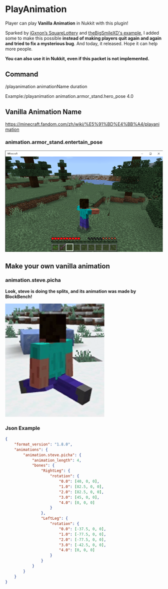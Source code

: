 # PlayAnimation

Player can play **Vanilla Animation** in Nukkit with this plugin! 

Sparked by [iGxnon’s SquareLottery](https://github.com/iGxnon/SquareLottery) and [theBigSmileXD's example](https://github.com/thebigsmileXD/xendevtools2), I added some to make this possible **instead of making players quit again and again and tried to fix a mysterious bug**. And today, it released. Hope it can help more people.

**You can also use it in Nukkit, even if this packet is not implemented.**

## Command

/playanimation animationName duration

Example:/playanimation animation.armor_stand.hero_pose 4.0

## Vanilla Animation Name
https://minecraft.fandom.com/zh/wiki/%E5%91%BD%E4%BB%A4/playanimation
### animation.armor_stand.entertain_pose
![](entertain_pose.png)

## Make your own vanilla animation
### animation.steve.picha
**Look, steve is doing the splits, and its animation was made by BlockBench!**

![](picha_animation.png)

### Json Example
``` json
{
	"format_version": "1.8.0",
	"animations": {
		"animation.steve.picha": {
			"animation_length": 4,
			"bones": {
				"RightLeg": {
					"rotation": {
						"0.0": [40, 0, 0],
						"1.0": [82.5, 0, 0],
						"2.0": [82.5, 0, 0],
						"3.0": [45, 0, 0],
						"4.0": [0, 0, 0]
					}
				},
				"LeftLeg": {
					"rotation": {
						"0.0": [-37.5, 0, 0],
						"1.0": [-77.5, 0, 0],
						"2.0": [-77.5, 0, 0],
						"3.0": [-42.5, 0, 0],
						"4.0": [0, 0, 0]
					}
				}
			}
		}
	}
}
```
